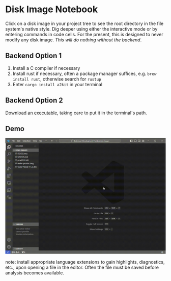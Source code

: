 # Disk Image Notebook

Click on a disk image in your project tree to see the root directory in the file system's native style.  Dig deeper using either the interactive mode or by entering commands in code cells.  For the present, this is designed to never modify any disk image.  *This will do nothing without the backend*.

## Backend Option 1
1. Install a C compiler if necessary
2. Install rust if necessary, often a package manager suffices, e.g. `brew install rust`, otherwise search for `rustup`
3. Enter `cargo install a2kit` in your terminal

## Backend Option 2

[Download an executable](https://github.com/dfgordon/a2kit/releases), taking care to put it in the terminal's path.

## Demo

<img src="dimg.gif" alt="session capture"/>

note: install appropriate language extensions to gain highlights, diagnostics, etc., upon opening a file in the editor.  Often the file must be saved before analysis becomes available.